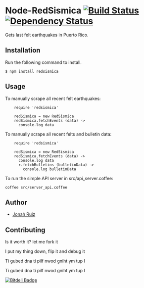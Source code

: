 # Node-RedSismica [![Build Status](https://travis-ci.org/jonahoffline/node-redsismica.png)](https://travis-ci.org/jonahoffline/node-redsismica) [![Dependency Status](https://gemnasium.com/jonahoffline/node-redsismica.png)](https://gemnasium.com/jonahoffline/node-redsismica)

Gets last felt earthquakes in Puerto Rico.


## Installation

Run the following command to install.

    $ npm install redsismica
    
## Usage

To manually scrape all recent felt earthquakes:

```coffee-script
	require 'redsismica'
	
	redSismica = new RedSismica
	redSismica.fetchEvents (data) ->
	  console.log data
```	

To manually scrape all recent felts and bulletin data:

```coffee-script
	require 'redsismica'
	
	redSismica = new RedSismica
	redSismica.fetchEvents (data) ->
	  console.log data
	  r.fetchBulletins (bulletinData) ->
        console.log bulletinData
```	

To run the simple API server in src/api_server.coffee:

```console
coffee src/server_api.coffee
```

## Author
  * [Jonah Ruiz](http://www.pixelhipsters.com)

## Contributing

Is it worth it? let me fork it

I put my thing down, flip it and debug it

Ti gubed dna ti pilf nwod gniht ym tup I

Ti gubed dna ti pilf nwod gniht ym tup I

[![Bitdeli Badge](https://d2weczhvl823v0.cloudfront.net/jonahoffline/node-redsismica/trend.png)](https://bitdeli.com/free "Bitdeli Badge")

